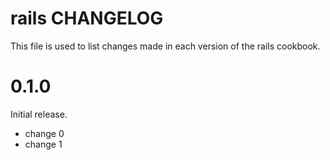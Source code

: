 # rails CHANGELOG

This file is used to list changes made in each version of the rails cookbook.

# 0.1.0

Initial release.

- change 0
- change 1

